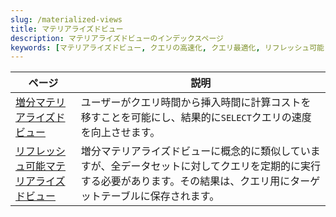 ```yaml
---
slug: /materialized-views
title: マテリアライズドビュー
description: マテリアライズドビューのインデックスページ
keywords: [マテリアライズドビュー, クエリの高速化, クエリ最適化, リフレッシュ可能, 増分]
---
```


| ページ                                                                                       | 説明                                                                                                                                                                                         |
|-------------------------------------------------------------------------------------------|----------------------------------------------------------------------------------------------------------------------------------------------------------------------------------------------|
| [増分マテリアライズドビュー](/materialized-view/incremental-materialized-view) | ユーザーがクエリ時間から挿入時間に計算コストを移すことを可能にし、結果的に`SELECT`クエリの速度を向上させます。                                                                                  |
| [リフレッシュ可能マテリアライズドビュー](/materialized-view/refreshable-materialized-view) | 増分マテリアライズドビューに概念的に類似していますが、全データセットに対してクエリを定期的に実行する必要があります。その結果は、クエリ用にターゲットテーブルに保存されます。                        |
